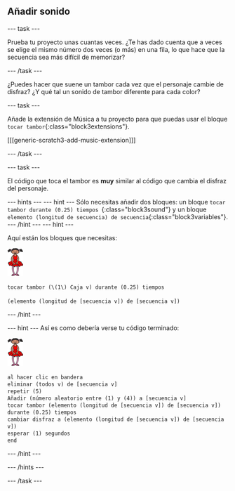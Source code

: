 ## Añadir sonido

\--- task \---

Prueba tu proyecto unas cuantas veces. ¿Te has dado cuenta que a veces se elige el mismo número dos veces (o más) en una fila, lo que hace que la secuencia sea más difícil de memorizar?

\--- /task \---

¿Puedes hacer que suene un tambor cada vez que el personaje cambie de disfraz? ¿Y qué tal un sonido de tambor diferente para cada color?

\--- task \---

Añade la extensión de Música a tu proyecto para que puedas usar el bloque `tocar tambor`{:class="block3extensions"}.

[[[generic-scratch3-add-music-extension]]]

\--- /task \---

\--- task \---

El código que toca el tambor es **muy** similar al código que cambia el disfraz del personaje.

\--- hints \--- \--- hint \--- Sólo necesitas añadir dos bloques: un bloque `tocar tambor durante (0.25) tiempos `{:class="block3sound"} y un bloque `elemento (longitud de secuencia) de secuencia`{:class="block3variables"}. \--- /hint \--- \--- hint \---

Aquí están los bloques que necesitas:

![ballerina](images/ballerina.png)

```blocks3
tocar tambor (\(1\) Caja v) durante (0.25) tiempos 

(elemento (longitud de [secuencia v]) de [secuencia v])
```

\--- /hint \---

\--- hint \--- Así es como debería verse tu código terminado:

![ballerina](images/ballerina.png)

```blocks3
al hacer clic en bandera
eliminar (todos v) de [secuencia v]
repetir (5)
Añadir (número aleatorio entre (1) y (4)) a [secuencia v]
tocar tambor (elemento (longitud de [secuencia v]) de [secuencia v]) durante (0.25) tiempos
cambiar disfraz a (elemento (longitud de [secuencia v]) de [secuencia v])
esperar (1) segundos
end
```

\--- /hint \---

\--- /hints \---

\--- /task \---